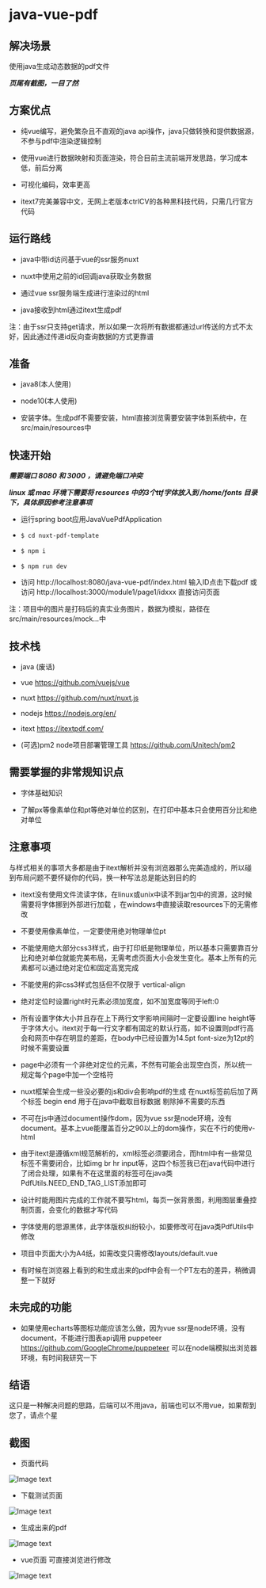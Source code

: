 # java-vue-pdf

## 解决场景
使用java生成动态数据的pdf文件

***页尾有截图，一目了然***



## 方案优点
* 纯vue编写，避免繁杂且不直观的java api操作，java只做转换和提供数据源，不参与pdf中渲染逻辑控制

* 使用vue进行数据映射和页面渲染，符合目前主流前端开发思路，学习成本低，前后分离

* 可视化编码，效率更高

* itext7完美兼容中文，无网上老版本ctrlCV的各种黑科技代码，只需几行官方代码



## 运行路线
* java中带id访问基于vue的ssr服务nuxt

* nuxt中使用之前的id回调java获取业务数据

* 通过vue ssr服务端生成进行渲染过的html

* java接收到html通过itext生成pdf

注：由于ssr只支持get请求，所以如果一次将所有数据都通过url传送的方式不太好，因此通过传递id反向查询数据的方式更靠谱



## 准备
* java8(本人使用)

* node10(本人使用)

* 安装字体。生成pdf不需要安装，html直接浏览需要安装字体到系统中，在src/main/resources中


## 快速开始
***需要端口 8080 和 3000 ，请避免端口冲突***

***linux 或 mac 环境下需要将 resources 中的3个ttf字体放入到 /home/fonts 目录下，具体原因参考注意事项***

* 运行spring boot应用JavaVuePdfApplication

* `$ cd nuxt-pdf-template`

* `$ npm i`

* `$ npm run dev`

* 访问 http://localhost:8080/java-vue-pdf/index.html 输入ID点击下载pdf 或访问 http://localhost:3000/module1/page1/idxxx 直接访问页面

注：项目中的图片是打码后的真实业务图片，数据为模拟，路径在src/main/resources/mock...中



## 技术栈
* java (废话)

* vue https://github.com/vuejs/vue

* nuxt https://github.com/nuxt/nuxt.js

* nodejs https://nodejs.org/en/

* itext https://itextpdf.com/

* (可选)pm2 node项目部署管理工具 https://github.com/Unitech/pm2



## 需要掌握的非常规知识点
* 字体基础知识

* 了解px等像素单位和pt等绝对单位的区别，在打印中基本只会使用百分比和绝对单位



## 注意事项
与样式相关的事项大多都是由于itext解析并没有浏览器那么完美造成的，所以碰到布局问题不要怀疑你的代码，换一种写法总是能达到目的的

* itext没有使用文件流读字体，在linux或unix中读不到jar包中的资源，这时候需要将字体挪到外部进行加载 ，在windows中直接读取resources下的无需修改

* 不要使用像素单位，一定要使用绝对物理单位pt

* 不能使用绝大部分css3样式，由于打印纸是物理单位，所以基本只需要靠百分比和绝对单位就能完美布局，无需考虑页面大小会发生变化。基本上所有的元素都可以通过绝对定位和固定高宽完成

* 不能使用的非css3样式包括但不仅限于 vertical-align

* 绝对定位时设置right时元素必须加宽度，如不加宽度等同于left:0

* 所有设置字体大小并且存在上下两行文字影响间隔时一定要设置line height等于字体大小。itext对于每一行文字都有固定的默认行高，如不设置则pdf行高会和网页中存在明显的差距，在body中已经设置为14.5pt font-size为12pt的时候不需要设置

* page中必须有一个非绝对定位的元素，不然有可能会出现空白页，所以统一规定每个page中加一个空格符

* nuxt框架会生成一些没必要的js和div会影响pdf的生成 在nuxt标签前后加了两个标签 begin end 用于在java中截取目标数据 剔除掉不需要的东西

* 不可在js中通过document操作dom，因为vue ssr是node环境，没有document。基本上vue能覆盖百分之90以上的dom操作，实在不行的使用v-html

* 由于itext是遵循xml规范解析的，xml标签必须要闭合，而html中有一些常见标签不需要闭合，比如img br hr input等，这四个标签我已在java代码中进行了闭合处理，如果有不在这里面的标签可在java类PdfUtils.NEED_END_TAG_LIST添加即可

* 设计时能用图片完成的工作就不要写html，每页一张背景图，利用图层重叠控制页面，会变化的数据才写代码

* 字体使用的思源黑体，此字体版权纠纷较小，如要修改可在java类PdfUtils中修改

* 项目中页面大小为A4纸，如需改变只需修改layouts/default.vue

* 有时候在浏览器上看到的和生成出来的pdf中会有一个PT左右的差异，稍微调整一下就好


## 未完成的功能
* 如果使用echarts等图标功能应该怎么做，因为vue ssr是node环境，没有document，不能进行图表api调用
puppeteer https://github.com/GoogleChrome/puppeteer 可以在node端模拟出浏览器环境，有时间我研究一下



## 结语
这只是一种解决问题的思路，后端可以不用java，前端也可以不用vue，如果帮到您了，请点个星



## 截图
* 页面代码

![Image text](https://raw.githubusercontent.com/JannsenYang/java-vue-pdf/master/images/1.png)

* 下载测试页面

![Image text](https://raw.githubusercontent.com/JannsenYang/java-vue-pdf/master/images/2.png)

* 生成出来的pdf

![Image text](https://raw.githubusercontent.com/JannsenYang/java-vue-pdf/master/images/3.png)

* vue页面 可直接浏览进行修改

![Image text](https://raw.githubusercontent.com/JannsenYang/java-vue-pdf/master/images/4.png)

      

